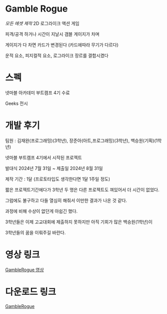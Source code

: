 # Gamble Rogue
*모든 에셋 제작*
2D 로그라이크 액션 게임

피격/공격 하거나 시간이 지날시 갬블 게이지가 차며

게이지가 다 차면 카드가 변경된다 (카드에따라 무기가 다르다)

운적 요소, 피지컬적 요소, 로그라이크 장르를 결합시켰다

# 스펙
넷마블 아카데미 부트캠프 4기 수료

Geeks 전시

# 개발 후기
팀원 : 김재완(프로그래밍)(3학년), 장준아(아트,프로그래밍)(3학년), 백승원(기획)(1학년)

넷마블 부트캠프 4기에서 시작된 프로젝트

발대식 2024년 7월 31일 ~ 제출일 2024년 8월 31일

제작 기간 : 1달 (프로토타입도 생각한다면 1달 1주일 정도)

짧은 프로젝트기간에다가 3학년 두 명은 다른 프로젝트도 껴있어서 더 시간이 없었다.

그럼에도 불구하고 다들 열심히 해줘서 이만한 결과가 나온 것 같다.

과정에 비해 수상이 없던게 아쉽긴 했다.

3학년들은 이제 고교대회에 제출하지 못하지만 아직 기회가 많은 백승원(1학년)이

3학년들의 꿈을 이뤄주길 바란다.


# 영상 링크
[GambleRogue 영상](https://youtu.be/pKVwcaDOut8?si=T9mzjs38-mvlHFwS)


# 다운로드 링크
[GambleRogue](https://m.onestore.co.kr/ko-kr/web/apps/appsDetail/spec.omp?prodId=0000779105)
